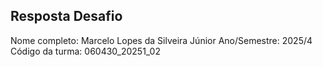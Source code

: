## Resposta Desafio

Nome completo: Marcelo Lopes da Silveira Júnior
Ano/Semestre: 2025/4
Código da turma: 060430_20251_02
